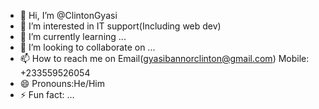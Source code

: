 - 👋 Hi, I’m @ClintonGyasi
- 👀 I’m interested in IT support(Including web dev)
- 🌱 I’m currently learning ...
- 💞️ I’m looking to collaborate on ...
- 📫 How to reach me on Email(gyasibannorclinton@gmail.com) Mobile: +233559526054
- 😄 Pronouns:He/Him
- ⚡ Fun fact: ...

<!---
ClintonGyasi/ClintonGyasi is a ✨ special ✨ repository because its `README.md` (this file) appears on your GitHub profile.
You can click the Preview link to take a look at your changes.
--->
